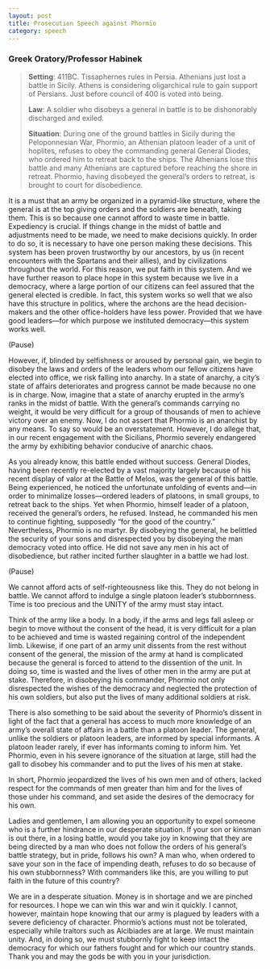 ```yaml
---
layout: post
title: Prosecution Speech against Phormio
category: speech
---
```


### Greek Oratory/Professor Habinek

> **Setting**: 411BC. Tissaphernes rules in Persia. Athenians just lost a battle in Sicily. Athens is considering oligarchical rule to gain
> support of Persians.  Just before council of 400 is voted into being. 
> 
> **Law**: A soldier who disobeys a general in battle is to be dishonorably discharged and exiled. 
> 
> **Situation**:  During one of the ground battles in Sicily during the Peloponnesian War, Phormio, an Athenian platoon leader of a unit of
> hoplites, refuses to obey the commanding general General Diodes, who
> ordered him to retreat back to the ships.  The Athenians lose this
> battle and many Athenians are captured before reaching the shore in
> retreat. Phormio, having disobeyed the general’s orders to retreat, is
> brought to court for disobedience.

It is a must that an army be organized in a pyramid-like structure, where the general is at the top giving orders and the soldiers are beneath, taking them.  This is so because one cannot afford to waste time in battle.  Expediency is crucial.  If things change in the midst of battle and adjustments need to be made, we need to make decisions quickly.  In order to do so, it is necessary to have one person making these decisions.  This system has been proven trustworthy by our ancestors, by us (in recent encounters with the Spartans and their allies), and by civilizations throughout the world.  For this reason, we put faith in this system.  And we have further reason to place hope in this system because we live in a democracy, where a large portion of our citizens can feel assured that the general elected is credible.  In fact, this system works so well that we also have this structure in politics, where the archons are the head decision-makers and the other office-holders have less power.  Provided that we have good leaders—for which purpose we instituted democracy—this system works well.  

(Pause) 

However, if, blinded by selfishness or aroused by personal gain, we begin to disobey the laws and orders of the leaders whom our fellow citizens have elected into office, we risk falling into anarchy.  In a state of anarchy, a city’s state of affairs deteriorates and progress cannot be made because no one is in charge.  Now, imagine that a state of anarchy erupted in the army’s ranks in the midst of battle.  With the general’s commands carrying no weight, it would be very difficult for a group of thousands of men to achieve victory over an enemy.  Now, I do not assert that Phormio is an anarchist by any means.  To say so would be an overstatement.  However, I do allege that, in our recent engagement with the Sicilians, Phormio severely endangered the army by exhibiting behavior conducive of anarchic chaos.  

As you already know, this battle ended without success.  General Diodes, having been recently re-elected by a vast majority largely because of his recent display of valor at the Battle of Melos, was the general of this battle.  Being experienced, he noticed the unfortunate unfolding of events and—in order to minimalize losses—ordered leaders of platoons, in small groups, to retreat back to the ships.  Yet when Phormio, himself leader of a platoon, received the general’s orders, he refused.  Instead, he commanded his men to continue fighting, supposedly “for the good of the country.”  Nevertheless, Phormio is no martyr.  By disobeying the general, he belittled the security of your sons and disrespected you by disobeying the man democracy voted into office.  He did not save any men in his act of disobedience, but rather incited further slaughter in a battle we had lost.  

(Pause)

We cannot afford acts of self-righteousness like this.  They do not belong in battle.  We cannot afford to indulge a single platoon leader’s stubbornness.   Time is too precious and the UNITY of the army must stay intact.  

Think of the army like a body.  In a body, if the arms and legs fall asleep or begin to move without the consent of the head, it is very difficult for a plan to be achieved and time is wasted regaining control of the independent limb.  Likewise, if one part of an army unit dissents from the rest without consent of the general, the mission of the army at hand is complicated because the general is forced to attend to the dissention of the unit.  In doing so, time is wasted and the lives of other men in the army are put at stake.  Therefore, in disobeying his commander, Phormio not only disrespected the wishes of the democracy and neglected the protection of his own soldiers, but also put the lives of many additional soldiers at risk.  

There is also something to be said about the severity of Phormio’s dissent in light of the fact that a general has access to much more knowledge of an army’s overall state of affairs in a battle than a platoon leader.  The general, unlike the soldiers or platoon leaders, are informed by special informants.  A platoon leader rarely, if ever has informants coming to inform him.  Yet Phormio, even in his severe ignorance of the situation at large, still had the gall to disobey his commander and to put the lives of his men at stake. 

In short, Phormio jeopardized the lives of his own men and of others, lacked respect for the commands of men greater than him and for the lives of those under his command, and set aside the desires of the democracy for his own.    

  Ladies and gentlemen, I am allowing you an opportunity to expel someone who is a further hindrance in our desperate situation.  If your son or kinsman is out there, in a losing battle, would you take joy in knowing that they are being directed by a man who does not follow the orders of his general’s battle strategy, but in pride, follows his own?  A man who, when ordered to save your son in the face of impending death, refuses to do so because of his own stubbornness?  With commanders like this, are you willing to put faith in the future of this country? 

 We are in a desperate situation.  Money is in shortage and we are pinched for resources.  I hope we can win this war and win it quickly.  I cannot, however, maintain hope knowing that our army is plagued by leaders with a severe deficiency of character.  Phormio’s actions must not be tolerated, especially while traitors such as Alcibiades are at large.  We must maintain unity.  And, in doing so, we must stubbornly fight to keep intact the democracy for which our fathers fought and for which our country stands. 
 Thank you and may the gods be with you in your jurisdiction. 
